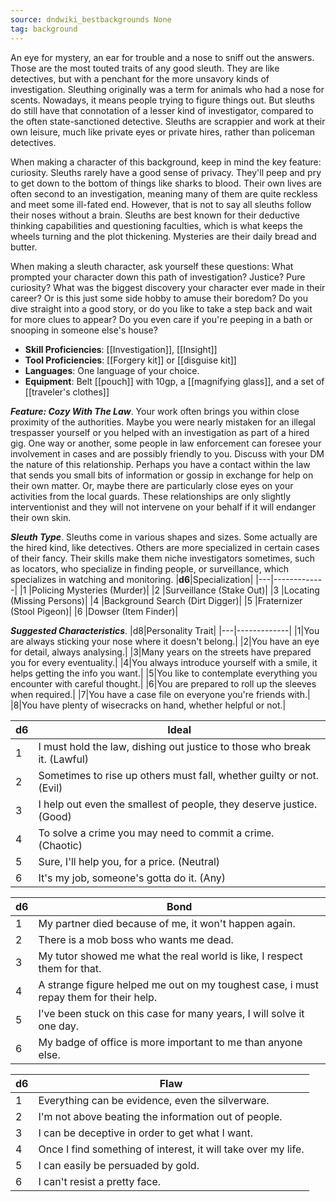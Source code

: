 ```yaml
---
source: dndwiki_bestbackgrounds None
tag: background
---
```


An eye for mystery, an ear for trouble and a nose to sniff out the answers. Those are the most touted traits of any good sleuth. They are like detectives, but with a penchant for the more unsavory kinds of investigation. Sleuthing originally was a term for animals who had a nose for scents. Nowadays, it means people trying to figure things out. But sleuths do still have that connotation of a lesser kind of investigator, compared to the often state-sanctioned detective. Sleuths are scrappier and work at their own leisure, much like private eyes or private hires, rather than policeman detectives.

When making a character of this background, keep in mind the key feature: curiosity. Sleuths rarely have a good sense of privacy. They'll peep and pry to get down to the bottom of things like sharks to blood. Their own lives are often second to an investigation, meaning many of them are quite reckless and meet some ill-fated end. However, that is not to say all sleuths follow their noses without a brain. Sleuths are best known for their deductive thinking capabilities and questioning faculties, which is what keeps the wheels turning and the plot thickening. Mysteries are their daily bread and butter.

When making a sleuth character, ask yourself these questions: What prompted your character down this path of investigation? Justice? Pure curiosity? What was the biggest discovery your character ever made in their career? Or is this just some side hobby to amuse their boredom? Do you dive straight into a good story, or do you like to take a step back and wait for more clues to appear? Do you even care if you're peeping in a bath or snooping in someone else's house? 


- **Skill Proficiencies**: [[Investigation]], [[Insight]]
- **Tool Proficiencies**: [[Forgery kit]] or [[disguise kit]]
- **Languages**: One language of your choice.
- **Equipment**: Belt [[pouch]] with 10gp, a [[magnifying glass]], and a set of [[traveler's clothes]]


**_Feature: Cozy With The Law_**. Your work often brings you within close proximity of the authorities. Maybe you were nearly mistaken for an illegal trespasser yourself or you helped with an investigation as part of a hired gig. One way or another, some people in law enforcement can foresee your involvement in cases and are possibly friendly to you. Discuss with your DM the nature of this relationship. Perhaps you have a contact within the law that sends you small bits of information or gossip in exchange for help on their own matter. Or, maybe there are particularly close eyes on your activities from the local guards. These relationships are only slightly interventionist and they will not intervene on your behalf if it will endanger their own skin.

**_Sleuth Type_**. Sleuths come in various shapes and sizes. Some actually are the hired kind, like detectives. Others are more specialized in certain cases of their fancy. Their skills make them niche investigators sometimes, such as locators, who specialize in finding people, or surveillance, which specializes in watching and monitoring.
|**d6**|Specialization|
|---|-------------|
|1 |Policing Mysteries (Murder)|
|2 |Surveillance (Stake Out)|
|3 |Locating (Missing Persons)|
|4 |Background Search (Dirt Digger)|
|5 |Fraternizer (Stool Pigeon)|
|6 |Dowser (Item Finder)|


**_Suggested Characteristics_**. |d8|Personality Trait|
|---|-------------|
|1|You are always sticking your nose where it doesn't belong.|
|2|You have an eye for detail, always analysing.|
|3|Many years on the streets have prepared you for every eventuality.|
|4|You always introduce yourself with a smile, it helps getting the info you want.|
|5|You like to contemplate everything you encounter with careful thought.|
|6|You are prepared to roll up the sleeves when required.|
|7|You have a case file on everyone you're friends with.|
|8|You have plenty of wisecracks on hand, whether helpful or not.|

|d6|Ideal|
|---|-------------|
|1| I must hold the law, dishing out justice to those who break it. (Lawful)|
|2| Sometimes to rise up others must fall, whether guilty or not. (Evil)|
|3| I help out even the smallest of people, they deserve justice. (Good)|
|4| To solve a crime you may need to commit a crime. (Chaotic)|
|5| Sure, I'll help you, for a price. (Neutral)|
|6| It's my job, someone's gotta do it. (Any)|

|d6|Bond|
|---|-------------|
|1|My partner died because of me, it won't happen again.|
|2|There is a mob boss who wants me dead.|
|3|My tutor showed me what the real world is like, I respect them for that.|
|4|A strange figure helped me out on my toughest case, i must repay them for their help.|
|5|I've been stuck on this case for many years, I will solve it one day.|
|6|My badge of office is more important to me than anyone else.|

|d6|Flaw|
|---|-------------|
|1|Everything can be evidence, even the silverware.|
|2|I'm not above beating the information out of people.|
|3|I can be deceptive in order to get what I want.|
|4|Once I find something of interest, it will take over my life.|
|5|I can easily be persuaded by gold.|
|6|I can't resist a pretty face.|

